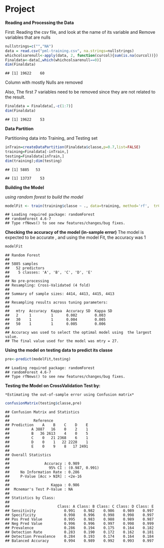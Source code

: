 Project
========================================================



**Reading and Processing the Data**

First: Reading the csv file, and look at the name of its variable
and Remove variables that are nulls



```r
nullstrings=c("","NA")
data = read.csv("pml-training.csv", na.strings=nullstrings)
whichcolsarenull<-apply(data, 2, function(curcol){sum(is.na(curcol))})
Finaldata<-data[,which(whichcolsarenull==0)]
dim(Finaldata)
```

```
## [1] 19622    60
```
Column with mostly Nulls are removed

Also, The first 7 variables need to be removed since they are not related to the result. 

```r
Finaldata = Finaldata[,-c(1:7)]
dim(Finaldata)
```

```
## [1] 19622    53
```
**Data Partition**

Partitioning data into Training, and Testing set


```r
inTrain=createDataPartition(Finaldata$classe,p=0.7,list=FALSE)
training=Finaldata[-inTrain,]
testing=Finaldata[inTrain,]
dim(training);dim(testing)
```

```
## [1] 5885   53
```

```
## [1] 13737    53
```
**Building the Model**

*using random forest to build the model*


```r
modelFit <- train(training$classe ~ ., data=training, method='rf',  trControl = trainControl(method = "cv", number = 4), allowParallel=T)
```

```
## Loading required package: randomForest
## randomForest 4.6-7
## Type rfNews() to see new features/changes/bug fixes.
```

**Checking the accuracy of the model (in-sample error)**
The model is expected to be accurate , and using the model Fit, the accuracy was 1

```r
modelFit
```

```
## Random Forest 
## 
## 5885 samples
##   52 predictors
##    5 classes: 'A', 'B', 'C', 'D', 'E' 
## 
## No pre-processing
## Resampling: Cross-Validated (4 fold) 
## 
## Summary of sample sizes: 4414, 4413, 4415, 4413 
## 
## Resampling results across tuning parameters:
## 
##   mtry  Accuracy  Kappa  Accuracy SD  Kappa SD
##   2     1         1      0.002        0.003   
##   30    1         1      0.004        0.005   
##   50    1         1      0.005        0.006   
## 
## Accuracy was used to select the optimal model using  the largest value.
## The final value used for the model was mtry = 27.
```

**Using the model on testing data to predict its classe**

```r
pre<-predict(modelFit,testing)
```

```
## Loading required package: randomForest
## randomForest 4.6-7
## Type rfNews() to see new features/changes/bug fixes.
```
**Testing the Model on CrossValidation Test by:**

    *Estimating the out-of-sample error using Confusion matrix*


```r
confusionMatrix(testing$classe,pre)
```

```
## Confusion Matrix and Statistics
## 
##           Reference
## Prediction    A    B    C    D    E
##          A 3887   16    0    2    1
##          B   36 2613    4    0    5
##          C    0   21 2368    6    1
##          D    0    1   22 2228    1
##          E    0    9    8   17 2491
## 
## Overall Statistics
##                                         
##                Accuracy : 0.989         
##                  95% CI : (0.987, 0.991)
##     No Information Rate : 0.286         
##     P-Value [Acc > NIR] : <2e-16        
##                                         
##                   Kappa : 0.986         
##  Mcnemar's Test P-Value : NA            
## 
## Statistics by Class:
## 
##                      Class: A Class: B Class: C Class: D Class: E
## Sensitivity             0.991    0.982    0.986    0.989    0.997
## Specificity             0.998    0.996    0.998    0.998    0.997
## Pos Pred Value          0.995    0.983    0.988    0.989    0.987
## Neg Pred Value          0.996    0.996    0.997    0.998    0.999
## Prevalence              0.286    0.194    0.175    0.164    0.182
## Detection Rate          0.283    0.190    0.172    0.162    0.181
## Detection Prevalence    0.284    0.193    0.174    0.164    0.184
## Balanced Accuracy       0.994    0.989    0.992    0.993    0.997
```
